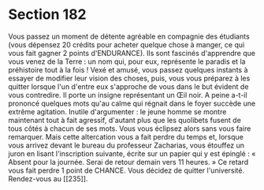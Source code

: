 # Section 182

Vous passez un moment de détente agréable en compagnie des étudiants (vous dépensez 20 crédits pour acheter quelque chose à manger, ce qui vous fait gagner 2 points d'ENDURANCE). Ils sont fascinés d'apprendre que vous venez de la Terre : un nom qui, pour eux, représente le paradis et la préhistoire tout à la fois ! Vexé et amusé, vous passez quelques instants à essayer de modifier leur vision des choses, puis, vous vous préparez à les quitter lorsque l'un d'entre eux s'approche de vous dans le but évident de vous contredire. Il porte un insigne représentant un Œil noir. A peine a-t-il prononcé quelques mots qu'au calme qui régnait dans le foyer succède une extrême agitation. Inutile d'argumenter : le jeune homme se montre maintenant tout à fait agressif, d'autant plus que les quolibets fusent de tous côtés à chacun de ses mots. Vous vous éclipsez alors sans vous faire remarquer. Mais cette altercation vous a fait perdre du temps et, lorsque vous arrivez devant le bureau du professeur Zacharias, vous étouffez un juron en lisant l'inscription suivante, écrite sur un papier qui y est épinglé : « Absent pour la journée. Serai de retour demain vers 11 heures. » Ce retard vous fait perdre 1 point de CHANCE. Vous décidez de quitter l'université. Rendez-vous au [[235]].